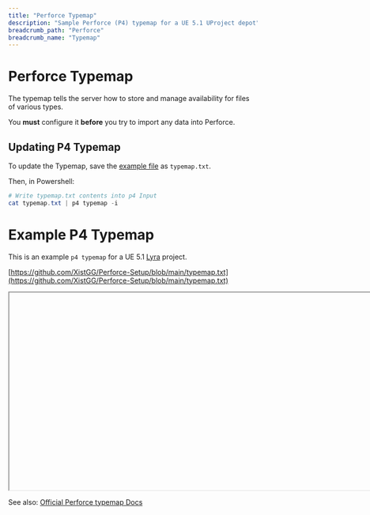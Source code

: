 ```yaml
---
title: "Perforce Typemap"
description: "Sample Perforce (P4) typemap for a UE 5.1 UProject depot"
breadcrumb_path: "Perforce"
breadcrumb_name: "Typemap"
---
```


# Perforce Typemap

The typemap tells the server how to store and manage availability for files of various types.

You **must** configure it **before** you try to import any data into Perforce.


## Updating P4 Typemap

To update the Typemap, save the [example file](#Example)
as `typemap.txt`.

Then, in Powershell:

```powershell
# Write typemap.txt contents into p4 Input
cat typemap.txt | p4 typemap -i
```

<a id='Example'></a>
# Example P4 Typemap

This is an example `p4 typemap` for a UE 5.1 [Lyra](/UE5/LyraStarterGame/) project.

[https://github.com/XistGG/Perforce-Setup/blob/main/typemap.txt](https://github.com/XistGG/Perforce-Setup/blob/main/typemap.txt)

<iframe id="github-iframe" src="" width="1000" height="400"></iframe>
<script>
    fetch('https://api.github.com/repos/XistGG/Perforce-Setup/contents/typemap.txt')
        .then(function(response) {
            return response.json();
        }).then(function(data) {
            var iframe = document.getElementById('github-iframe');
            iframe.src = 'data:text/plain;base64,' + encodeURIComponent(data['content']);
        });
</script>

See also: [Official Perforce typemap Docs](https://www.perforce.com/blog/vcs/perforce-p4-typemap)

